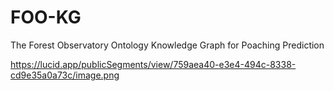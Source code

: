# FOO-KG
The Forest Observatory Ontology Knowledge Graph for Poaching Prediction 

https://lucid.app/publicSegments/view/759aea40-e3e4-494c-8338-cd9e35a0a73c/image.png

